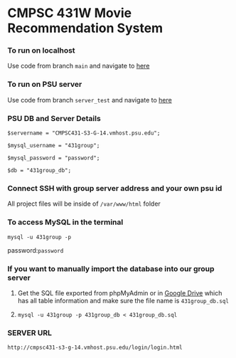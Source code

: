 # CMPSC 431W Movie Recommendation System 

### To run on localhost
Use code from branch `main` and navigate to [here](http://localhost/cmpsc431w-movie-recommendation-system/login/login.html)

### To run on PSU server
Use code from branch `server_test` and navigate to [here](http://cmpsc431-s3-g-14.vmhost.psu.edu/homepage/homepage.php)

### PSU DB and Server Details
```
$servername = "CMPSC431-S3-G-14.vmhost.psu.edu";

$mysql_username = "431group";

$mysql_password = "password";

$db = "431group_db";
```

### Connect SSH with group server address and your own psu id
All project files will be inside of `/var/www/html` folder

### To access MySQL in the terminal
`mysql -u 431group -p`

 password:`password`

### If you want to manually import the database into our group server
1. Get the SQL file exported from phpMyAdmin or in [Google Drive](https://drive.google.com/drive/u/0/folders/1WYMBHZyiO05u6fxfW2Z009btc3yXLZJ0) which has all table information and make sure the file name is `431group_db.sql`

2. `mysql -u 431group -p 431group_db < 431group_db.sql`

### SERVER URL
`http://cmpsc431-s3-g-14.vmhost.psu.edu/login/login.html`
